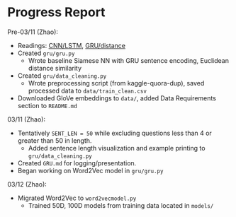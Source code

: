 # Progress Report

Pre-03/11 (Zhao):
* Readings: [CNN/LSTM](https://web.stanford.edu/class/cs224n/reports/2759336.pdf), 
           [GRU/distance](https://web.stanford.edu/class/cs224n/reports/2748045.pdf)
* Created `gru/gru.py`
    * Wrote baseline Siamese NN with GRU sentence encoding, Euclidean distance similarity
* Created `gru/data_cleaning.py`
    * Wrote preprocessing script (from kaggle-quora-dup), saved processed data to `data/train_clean.csv`
* Downloaded GloVe embeddings to `data/`, added Data Requirements section to `README.md`

03/11 (Zhao):
* Tentatively `SENT_LEN = 50` while excluding questions less than 4 or greater than 50 in length.
    * Added sentence length visualization and example printing to `gru/data_cleaning.py`
* Created `GRU.md` for logging/presentation.
* Began working on Word2Vec model in `gru/gru.py`

03/12 (Zhao):
* Migrated Word2Vec to `word2vecmodel.py`
    * Trained 50D, 100D models from training data located in `models/`